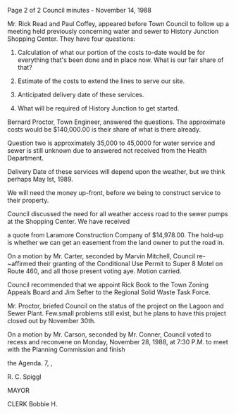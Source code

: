 Page 2 of 2
Council minutes - November 14, 1988

Mr. Rick Read and Paul Coffey, appeared before Town Council to
follow up a meeting held previously concerning water and sewer
to History Junction Shopping Center. They have four questions:

1. Calculation of what our portion of the costs to-date would
be for everything that's been done and in place now. What
is our fair share of that?

2. Estimate of the costs to extend the lines to serve our site.
3. Anticipated delivery date of these services.
4. What will be required of History Junction to get started.

Bernard Proctor, Town Engineer, answered the questions. The
approximate costs would be $140,000.00 is their share of what
is there already.

Question two is approximately 35,000 to 45,0000 for water
service and sewer is still unknown due to answered not received
from the Health Department.

Delivery Date of these services will depend upon the weather,
but we think perhaps May lst, 1989.

We will need the money up-front, before we being to
construct service to their property.

Council discussed the need for all weather access road to
the sewer pumps at the Shopping Center. We have received

a quote from Laramore Construction Company of $14,978.00.
The hold-up is whether we can get an easement from the land
owner to put the road in.

On a motion by Mr. Carter, seconded by Marvin Mitchell,
Council re-~affirmed their granting of the Conditional Use
Permit to Super 8 Motel on Route 460, and all those present
voting aye. Motion carried.

Council recommended that we appoint Rick Book to the Town Zoning
Appeals Board and Jim Sefter to the Regional Solid Waste
Task Force.

Mr. Proctor, briefed Council on the status of the project on the
Lagoon and Sewer Plant. Few.small problems still exist,
but he plans to have this project closed out by November 30th.

On a motion by Mr. Carson, seconded by Mr. Conner, Council
voted to recess and reconvene on Monday, November 28, 1988, at
7:30 P.M. to meet with the Planning Commission and finish

the Agenda. 7, ,

R. C. Spiggl

MAYOR

CLERK
Bobbie H.


